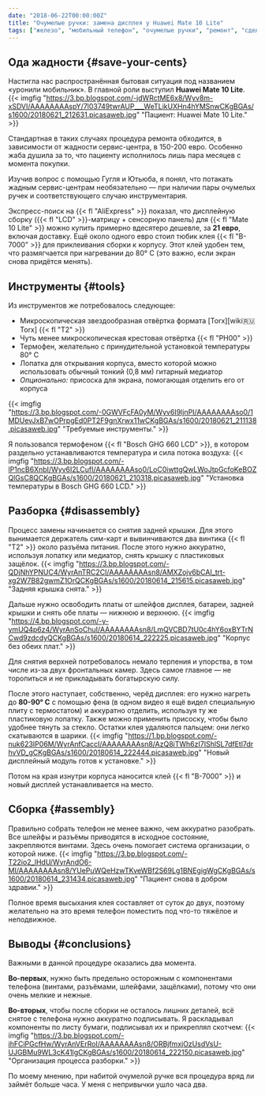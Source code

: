 ```yaml
---
date: "2018-06-22T00:00:00Z"
title: "Очумелые ручки: замена дисплея у Huawei Mate 10 Lite"
tags: ["железо", "мобильный телефон", "очумелые ручки", "ремонт", "сделай сам"]
---
```


## Ода жадности {#save-your-cents}

Настигла нас распространённая бытовая ситуация под названием «уронили мобильник». В главной роли выступил **Huawei Mate 10 Lite**.
{{< imgfig "https://3.bp.blogspot.com/-jdWRctME6x8/Wyv8m-xSDVI/AAAAAAAAspY/7l03749twrAUP___WeTLikUXHn4hYMSnwCKgBGAs/s1600/20180621_212631.picasaweb.jpg" "Пациент: Huawei Mate 10 Lite." >}}

Стандартная в таких случаях процедура ремонта обходится, в зависимости от жадности сервис-центра, в 150-200 евро. Особенно жаба душила за то, что пациенту исполнилось лишь пара месяцев с момента покупки.

<!--more-->

Изучив вопрос с помощью Гугля и Ютьюба, я понял, что потакать жадным сервис-центрам необязательно — при наличии пары очумелых ручек и соответствующего случаю инструментария.

Экспресс-поиск на {{< fl "AliExpress" >}} показал, что дисплейную сборку ({{< fl "LCD" >}}-матрицу + сенсорную панель) для {{< fl "Mate 10 Lite" >}} можно купить примерно вдесятеро дешевле, за **21 евро**, включая доставку. Ещё около одного евро стоил тюбик клея {{< fl "B-7000" >}} для приклеивания сборки к корпусу. Этот клей удобен тем, что размягчается при нагревании до 80° C (это важно, если экран снова придётся менять).

## Инструменты {#tools}

Из инструментов же потребовалось следующее:

* Микроскопическая звездообразная отвёртка формата [Torx][wiki:ru:Torx] {{< fl "T2" >}}
* Чуть менее микроскопическая крестовая отвёртка {{< fl "PH00" >}}
* Термофен, желательно с принудительной установкой температуры 80° C
* Лопатка для открывания корпуса, вместо которой можно использовать обычный тонкий (0,8 мм) гитарный медиатор
* *Опционально:* присоска для экрана, помогающая отделить его от корпуса

{{< imgfig "https://3.bp.blogspot.com/-0GWVFcFA0yM/Wyv6I9ljnPI/AAAAAAAAso0/1MDUevJxB7wOPrpgEd0PT2F9gnXrwx11wCKgBGAs/s1600/20180621_211138.picasaweb.jpg" "Требуемые инструменты." >}}

Я пользовался термофеном {{< fl "Bosch GHG 660 LCD" >}}, в котором раздельно устанавливаются температура и сила потока воздуха:
{{< imgfig "https://3.bp.blogspot.com/-lP1ncB6XnbI/Wyv6I2LCufI/AAAAAAAAso0/LoC0iwttgQwLWoJtpGcfoKeBOZQlGsC8QCKgBGAs/s1600/20180621_210318.picasaweb.jpg" "Установка температуры в Bosch GHG 660 LCD." >}}

## Разборка {#disassembly}

Процесс замены начинается со снятия задней крышки. Для этого вынимается держатель сим-карт и вывинчиваются два винтика {{< fl "T2" >}} около разъёма питания. После этого нужно аккуратно, используя лопатку или медиатор, снять крышку с пластиковых защёлок.
{{< imgfig "https://3.bp.blogspot.com/-QDjNhYPNUC4/WyrAnTRC2CI/AAAAAAAAsn8/AMXZojv6bCAI_trt-xg2W7B82gwmZ1OrQCKgBGAs/s1600/20180614_215615.picasaweb.jpg" "Задняя крышка снята." >}}

Дальше нужно освободить платы от шлейфов дисплея, батареи, задней крышки и снять обе платы — нижнюю и верхнюю.
{{< imgfig "https://4.bp.blogspot.com/-y-ymUQ4p6z4/WyrAnSoChuI/AAAAAAAAsn8/LmQVCBD7tU0c4hY6oxBYTrNCwd9zdcdyQCKgBGAs/s1600/20180614_222225.picasaweb.jpg" "Корпус без обеих плат." >}}

Для снятия верхней потребовалось немало терпения и упорства, в том числе из-за двух фронтальных камер. Здесь самое главное — не торопиться и не прикладывать богатырскую силу.

После этого наступает, собственно, черёд дисплея: его нужно нагреть до **80-90° C** с помощью фена (в одном видео я ещё видел специальную плиту с термостатом) и аккуратно отделить, используя ту же пластиковую лопатку. Также можно применить присоску, чтобы было удобнее тянуть за стекло. Остатки клея удаляются пальцем: они легко скатываются в шарики.
{{< imgfig "https://1.bp.blogspot.com/-nuk623IP06M/WyrAnfCaccI/AAAAAAAAsn8/AzQ8iTWh6zI7IShlSL7dfEtl7drhvVD_gCKgBGAs/s1600/20180614_222444.picasaweb.jpg" "Новый дисплейный модуль готов к установке." >}}

Потом на края изнутри корпуса наносится клей {{< fl "B-7000" >}} и новый дисплей устанавливается на место.

## Сборка {#assembly}

Правильно собрать телефон не менее важно, чем аккуратно разобрать. Все шлейфы и разъёмы приводятся в исходное состояние, закрепляются винтами. Здесь очень помогает система организации, о которой ниже.
{{< imgfig "https://3.bp.blogspot.com/-T22io2_lHdU/WyrAndO6-MI/AAAAAAAAsn8/YUePuWQeHzwTKveWBf2S69Lg1BNEgigWgCKgBGAs/s1600/20180614_231434.picasaweb.jpg" "Пациент снова в добром здравии." >}}

Полное время высыхания клея составляет от суток до двух, поэтому желательно на это время телефон поместить под что-то тяжёлое и неподвижное.

## Выводы {#conclusions}

Важными в данной процедуре оказались два момента.

**Во-первых**, нужно быть предельно осторожным с компонентами телефона (винтами, разъёмами, шлейфами, защёлками), потому что они очень мелкие и нежные.

**Во-вторых**, чтобы после сборки не осталось лишних деталей, всё снятое с телефона нужно аккуратно подписывать. Я раскладывал компоненты по листу бумаги, подписывал их и прикреплял скотчем:
{{< imgfig "https://3.bp.blogspot.com/-ihFCiPGcfHw/WyrAnVErRoI/AAAAAAAAsn8/ORBjfmxjOzUsdVsU-UJGBMu9WL3cK41lgCKgBGAs/s1600/20180614_222150.picasaweb.jpg" "Организация процесса разборки." >}}

По моему мнению, при набитой очумелой ручке вся процедура вряд ли займёт больше часа. У меня с непривычки ушло часа два.

